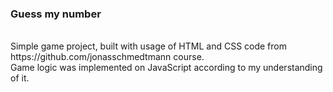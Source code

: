 <h3>Guess my number</h3> </br>
Simple game project, built with usage of HTML and CSS code from 
https://github.com/jonasschmedtmann course. </br>
Game logic was implemented on JavaScript according to my understanding of it.
